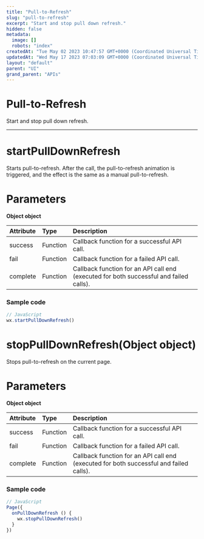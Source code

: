 ```yaml
---
title: "Pull-to-Refresh"
slug: "pull-to-refresh"
excerpt: "Start and stop pull down refresh."
hidden: false
metadata: 
  image: []
  robots: "index"
createdAt: "Tue May 02 2023 10:47:57 GMT+0000 (Coordinated Universal Time)"
updatedAt: "Wed May 17 2023 07:03:09 GMT+0000 (Coordinated Universal Time)"
layout: "default"
parent: "UI"
grand_parent: "APIs"
---
```

# Pull-to-Refresh 
Start and stop pull down refresh.

***

# startPullDownRefresh

Starts pull-to-refresh. After the call, the pull-to-refresh animation is triggered, and the effect is the same as a manual pull-to-refresh.

# Parameters

**Object object**

| Attribute | Type     | Description                                                                            |
| :-------- | :------- | :------------------------------------------------------------------------------------- |
| success   | Function | Callback function for a successful API call.                                           |
| fail      | Function | Callback function for a failed API call.                                               |
| complete  | Function | Callback function for an API call end (executed for both successful and failed calls). |

### Sample code

```javascript
// JavaScript
wx.startPullDownRefresh()
```

# stopPullDownRefresh(Object object)

Stops pull-to-refresh on the current page.

# Parameters

**Object object**

| Attribute | Type     | Description                                                                            |
| :-------- | :------- | :------------------------------------------------------------------------------------- |
| success   | Function | Callback function for a successful API call.                                           |
| fail      | Function | Callback function for a failed API call.                                               |
| complete  | Function | Callback function for an API call end (executed for both successful and failed calls). |

### Sample code

```javascript
// JavaScript
Page({
  onPullDownRefresh () {
  	wx.stopPullDownRefresh()
  }
})
```
